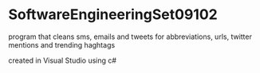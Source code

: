 # SoftwareEngineeringSet09102

program that cleans sms, emails and tweets for abbreviations, urls, twitter mentions and trending haghtags 

created in Visual Studio using c#
